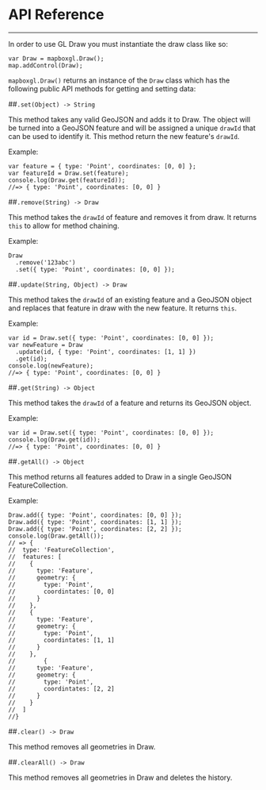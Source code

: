 # API Reference
---

In order to use GL Draw you must instantiate the draw class like so:

```
var Draw = mapboxgl.Draw();
map.addControl(Draw);
```

`mapboxgl.Draw()` returns an instance of the `Draw` class which has the following public API methods for getting and setting data:

##`.set(Object) -> String`

This method takes any valid GeoJSON and adds it to Draw. The object will be turned into a GeoJSON feature and will be assigned a unique `drawId` that can be used to identify it. This method return the new feature's `drawId`.

Example:

```
var feature = { type: 'Point', coordinates: [0, 0] };
var featureId = Draw.set(feature);
console.log(Draw.get(featureId));
//=> { type: 'Point', coordinates: [0, 0] }
```

##`.remove(String) -> Draw`

This method takes the `drawId` of feature and removes it from draw. It returns `this` to allow for method chaining. 

Example:

```
Draw
  .remove('123abc')
  .set({ type: 'Point', coordinates: [0, 0] });
```

##`.update(String, Object) -> Draw`

This method takes the `drawId` of an existing feature and a GeoJSON object and replaces that feature in draw with the new feature. It returns `this`.

Example: 

```
var id = Draw.set({ type: 'Point', coordinates: [0, 0] });
var newFeature = Draw
  .update(id, { type: 'Point', coordinates: [1, 1] })
  .get(id);
console.log(newFeature);
//=> { type: 'Point', coordinates: [0, 0] }
```

##`.get(String) -> Object`

This method takes the `drawId` of a feature and returns its GeoJSON object.

Example:

```
var id = Draw.set({ type: 'Point', coordinates: [0, 0] });
console.log(Draw.get(id));
//=> { type: 'Point', coordinates: [0, 0] }
```

##`.getAll() -> Object`

This method returns all features added to Draw in a single GeoJSON FeatureCollection.

Example:

```
Draw.add({ type: 'Point', coordinates: [0, 0] });
Draw.add({ type: 'Point', coordinates: [1, 1] });
Draw.add({ type: 'Point', coordinates: [2, 2] });
console.log(Draw.getAll());
// => {
//  type: 'FeatureCollection',
//  features: [
//    {
//      type: 'Feature',
//      geometry: {
//        type: 'Point',
//        coordintates: [0, 0]
//      }
//    },
//    {
//      type: 'Feature',
//      geometry: {
//        type: 'Point',
//        coordintates: [1, 1]
//      }
//    },
//        {
//      type: 'Feature',
//      geometry: {
//        type: 'Point',
//        coordintates: [2, 2]
//      }
//    }
//  ]
//}
```

##`.clear() -> Draw`

This method removes all geometries in Draw.

##`.clearAll() -> Draw`

This method removes all geometries in Draw and deletes the history.
